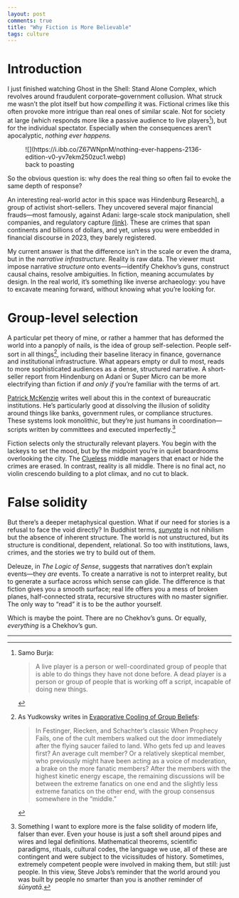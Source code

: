 ```yaml
---
layout: post
comments: true
title: "Why Fiction is More Believable"
tags: culture
---
```

# Introduction
I just finished watching Ghost in the Shell: Stand Alone Complex, which revolves around fraudulent corporate–government collusion. What struck me wasn’t the plot itself but how *compelling* it was. Fictional crimes like this often provoke more intrigue than real ones of similar scale. Not  for society at large (which responds more like a passive audience to live players[^1]), but for the individual spectator. Especially when the consequences aren’t apocalyptic, *nothing ever happens.*

<figure markdown="1">
![](https://i.ibb.co/Z67WNpnM/nothing-ever-happens-2136-edition-v0-yv7ekm250zuc1.webp)
<div class="caption-wrapper">
<figcaption>back to poasting</figcaption>
</div>
</figure>

So the obvious question is: why does the real thing so often fail to evoke the same depth of response?

An interesting real-world actor in this space was Hindenburg Research], a group of activist short-sellers. They uncovered several major financial frauds—most famously, against Adani: large-scale stock manipulation, shell companies, and regulatory capture [(link)](https://hindenburgresearch.com/adani/). These are crimes that span continents and billions of dollars, and yet, unless you were embedded in financial discourse in 2023, they barely registered.

My current answer is that the difference isn’t in the scale or even the drama, but in the *narrative infrastructure*. Reality is raw data. The viewer must impose narrative *structure* onto events—identify Chekhov’s guns, construct causal chains, resolve ambiguities. In fiction, meaning accumulates by design. In the real world, it’s something like inverse archaeology: you have to excavate meaning forward, without knowing what you’re looking for.

# Group-level selection
A particular pet theory of mine, or rather a hammer that has deformed the world into a panoply of nails, is the idea of group self-selection. People self-sort in all things[^3], including their baseline literacy in finance, governance and institutional infrastructure. What appears empty or dull to most, reads to more sophisticated audiences as a dense, structured narrative. A short-seller report from Hindenburg on Adani or Super Micro can be more electrifying than fiction if *and only if* you’re familiar with the terms of art.

[^3]: As Yudkowsky writes in [Evaporative Cooling of Group Beliefs](https://www.lesswrong.com/posts/ZQG9cwKbct2LtmL3p/evaporative-cooling-of-group-beliefs): 
    > In Festinger, Riecken, and Schachter’s classic When Prophecy Fails, one of the cult members walked out the door immediately after the flying saucer failed to land. Who gets fed up and leaves first? An average cult member? Or a relatively skeptical member, who previously might have been acting as a voice of moderation, a brake on the more fanatic members?
    > After the members with the highest kinetic energy escape, the remaining discussions will be between the extreme fanatics on one end and the slightly less extreme fanatics on the other end, with the group consensus somewhere in the “middle.”

[Patrick McKenzie](https://x.com/patio11) writes well about this in the context of bureaucratic institutions. He’s particularly good at dissolving the illusion of solidity around things like banks, government rules, or compliance structures. These systems look monolithic, but they’re just humans in coordination—scripts written by committees and executed imperfectly.[^2]

Fiction selects only the structurally relevant players. You begin with the lackeys to set the mood, but by the midpoint you’re in quiet boardrooms overlooking the city. The [Clueless](https://www.ribbonfarm.com/2009/10/07/the-gervais-principle-or-the-office-according-to-the-office/) middle managers that enact or hide the crimes are erased. In contrast, reality is all middle. There is no final act, no violin crescendo building to a plot climax, and no cut to black.

# False solidity

But there’s a deeper metaphysical question. What if our need for stories is a refusal to face the void directly? In Buddhist terms, [*sunyata*](https://en.wikipedia.org/wiki/%C5%9A%C5%ABnyat%C4%81) is not nihilism but the absence of inherent structure. The world is not unstructured, but its structure is conditional, dependent, relational. So too with institutions, laws, crimes, and the stories we try to build out of them.

Deleuze, in *The Logic of Sense*, suggests that narratives don’t explain events—they *are* events. To create a narrative is not to interpret reality, but to generate a surface across which sense can glide. The difference is that fiction gives you a smooth surface; real life offers you a mess of broken planes, half-connected strata, recursive structures with no master signifier. The only way to “read” it is to be the author yourself.

Which is maybe the point. There are no Chekhov’s guns. Or equally, *everything* is a Chekhov’s gun.

---
[^1]: Samo Burja: 
    > A live player is a person or well-coordinated group of people that is able to do things they have not done before. A dead player is a person or group of people that is working off a script, incapable of doing new things.

[^2]: Something I want to explore more is the false solidity of modern life, falser than ever. Even your house is just a soft shell around pipes and wires and legal definitions. Mathematical theorems, scientific paradigms, rituals, cultural codes, the language we use, all of these are contingent and were subject to the vicissitudes of history.  Sometimes, extremely competent people were involved in making them, but still: just people. In this view, Steve Jobs’s reminder that the world around you was built by people no smarter than you is another reminder of *śūnyatā.*
